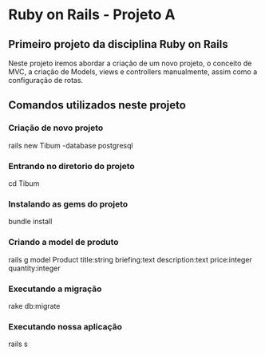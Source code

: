 # Ruby on Rails - Projeto A

## Primeiro projeto da disciplina Ruby on Rails
Neste projeto iremos abordar a criação de um novo projeto, o conceito de MVC, a criação de Models, views e controllers manualmente, assim como a configuração de rotas.

## Comandos utilizados neste projeto
### Criação de novo projeto
rails new Tibum -database postgresql

### Entrando no diretorio do projeto
cd Tibum

### Instalando as gems do projeto
bundle install

### Criando a model de produto
rails g model Product title:string briefing:text description:text price:integer quantity:integer

### Executando a migração
rake db:migrate

### Executando nossa aplicação
rails s
